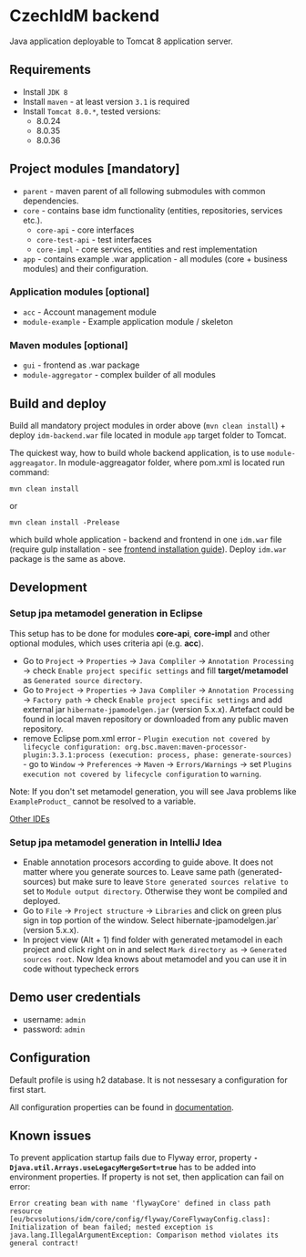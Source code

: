 # CzechIdM backend

Java application deployable to Tomcat 8 application server.

## Requirements

* Install `JDK 8`
* Install `maven` - at least version `3.1` is required
* Install `Tomcat 8.0.*`, tested versions:
  * 8.0.24
  * 8.0.35
  * 8.0.36

## Project modules [mandatory]
* `parent` - maven parent of all following submodules with common dependencies.
* `core` - contains base idm functionality (entities, repositories, services etc.).
  * `core-api` - core interfaces
  * `core-test-api` - test interfaces
  * `core-impl` - core services, entities and rest implementation
* `app` - contains example .war application - all modules (core + business modules) and their configuration.

### Application modules [optional]
* `acc` - Account management module
* `module-example` - Example application module / skeleton

### Maven modules [optional]
* `gui` - frontend as .war package
* `module-aggregator` - complex builder of all modules

## Build and deploy

Build all mandatory project modules in order above (`mvn clean install`) + deploy `idm-backend.war` file located in module `app` target folder to Tomcat.

The quickest way, how to build whole backend application, is to use `module-aggreagator`. In module-aggreagator folder, where pom.xml is located run command:

```
mvn clean install
```
or

```
mvn clean install -Prelease
```
which build whole application - backend and frontend in one `idm.war` file (require gulp installation - see [frontend installation guide](../frontend/README.txt)).
Deploy `idm.war` package is the same as above.

## Development

### Setup jpa metamodel generation in Eclipse

This setup has to be done for modules **core-api**, **core-impl** and other optional modules, which uses criteria api (e.g. **acc**).

* Go to `Project` -> `Properties` -> `Java Compliler` -> `Annotation Processing` -> check `Enable project specific settings` and fill **target/metamodel** as `Generated source directory`.
* Go to `Project` -> `Properties` -> `Java Compliler` -> `Annotation Processing` -> `Factory path` -> check `Enable project specific settings` and add external jar `hibernate-jpamodelgen.jar` (version 5.x.x). Artefact could be found in local maven repository or downloaded from any public maven repository.
* remove Eclipse pom.xml error - `Plugin execution not covered by lifecycle configuration: org.bsc.maven:maven-processor-plugin:3.3.1:process (execution: process, phase: generate-sources)` - go to `Window` -> `Preferences` -> `Maven` -> `Errors/Warnings` -> set `Plugins execution not covered by lifecycle configuration` to `warning`.

Note: If you don't set metamodel generation, you will see Java problems like `ExampleProduct_` cannot be resolved to a variable.

[Other IDEs](https://docs.jboss.org/hibernate/jpamodelgen/1.0/reference/en-US/html_single/#d0e319)

### Setup jpa metamodel generation in IntelliJ Idea

* Enable annotation procesors according to guide above. It does not matter where you generate sources to. Leave same path (generated-sources) but make sure to leave `Store generated sources relative to` set to `Module output directory`. Otherwise they wont be compiled and deployed.
* Go to `File` -> `Project structure` -> `Libraries` and click on green plus sign in top portion of the window. Select hibernate-jpamodelgen.jar` (version 5.x.x).
* In project view (Alt + 1) find folder with generated metamodel in each project and click right on in and select `Mark directory as` -> `Generated sources root`. Now Idea knows about metamodel and you can use it in code without typecheck errors

## Demo user credentials

* username: `admin`
* password: `admin`

## Configuration

Default profile is using h2 database. It is not nessesary a configuration for first start.

All configuration properties can be found in [documentation](https://wiki.czechidm.com/7.3/dev/configuration/backend).

## Known issues

To prevent application startup fails due to Flyway error, property **``-Djava.util.Arrays.useLegacyMergeSort=true``** has to be added into environment properties. If property is not set, then application can fail on error:
```
Error creating bean with name 'flywayCore' defined in class path resource [eu/bcvsolutions/idm/core/config/flyway/CoreFlywayConfig.class]: 
Initialization of bean failed; nested exception is java.lang.IllegalArgumentException: Comparison method violates its general contract!
```
